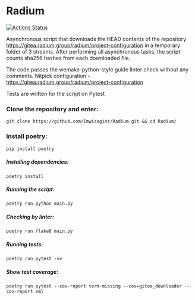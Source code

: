 # Radium
[![Actions Status](https://github.com/Imwisagist/Radium/actions/workflows/radium_ci.yml/badge.svg)](https://github.com/Imwisagist/Radium/actions/workflows/radium_ci.yml)

Asynchronous script that downloads the HEAD contents of the repository
https://gitea.radium.group/radium/project-configuration in a temporary folder
of 3 streams. After performing all asynchronous tasks, the script counts sha256
hashes from each downloaded file.

The code passes the wemake-python-style guide linter check without any comments.
Nitpick configuration - https://gitea.radium.group/radium/project-configuration

Tests are written for the script on Pytest

### Clone the repository and enter:
```
git clone https://github.com/Imwisagist/Radium.git && cd Radium/
```
### Install poetry:
```
pip install poetry
```
##### Installing dependencies:
```
poetry install
```
##### Running the script:
```
poetry run python main.py
```
##### Checking by linter:
```
poetry run flake8 main.py
```
##### Running tests:
```
poetry run pytest -vv
```
##### Show test coverage:
```
poetry run pytest --cov-report term-missing --cov=gitea_downloader --cov-report xml
```
